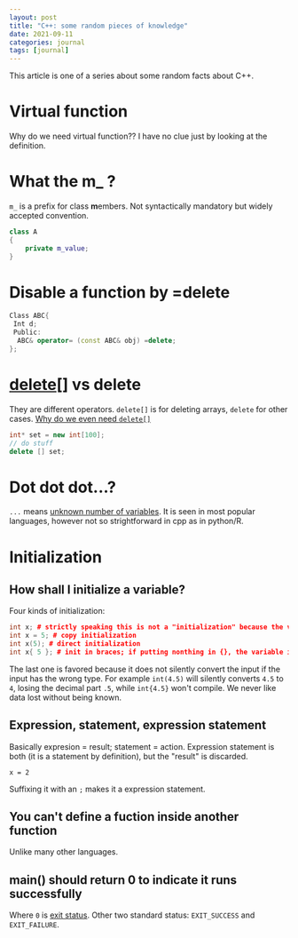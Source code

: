 ```yaml
---
layout: post
title: "C++: some random pieces of knowledge"
date: 2021-09-11
categories: journal
tags: [journal]
---
```



This article is one of a series about some random facts about C++.


# Virtual function

Why do we need virtual function?? I have no clue just by looking at the definition.

# What the m_ ?
`m_` is a prefix for class **m**embers. Not syntactically mandatory but widely accepted convention.
```cpp
class A
{
    private m_value;
}
```

# Disable a function by =delete
```cpp
Class ABC{
 Int d;
 Public:
  ABC& operator= (const ABC& obj) =delete;
};
```
# [delete[]](https://www.cplusplus.com/reference/new/operator%20delete[]/) vs delete
They are different operators. `delete[]` is for deleting arrays, `delete` for other cases. 
[Why do we even need `delete[]`](https://stackoverflow.com/a/252830/10437558)
```cpp
int* set = new int[100];
// do stuff
delete [] set;
```

# Dot dot dot...?
`...` means [unknown number of variables](https://en.wikipedia.org/wiki/Variadic_function#In_C++).
It is seen in most popular languages, however not so strightforward in cpp as in python/R.

# Initialization
## How shall I initialize a variable?
Four kinds of initialization:
```cpp
int x; # strictly speaking this is not a "initialization" because the varible is not initialized
int x = 5; # copy initialization
int x(5); # direct initialization
int x{ 5 }; # init in braces; if putting nonthing in {}, the variable is set to 0.
```
The last one is favored because it does not silently convert the input if the input has the wrong type. For example `int(4.5)` will silently converts `4.5` to `4`, losing the decimal part `.5`, while `int{4.5}` won't compile. We never like data lost without being known.

## Expression, statement, expression statement
Basically expresion = result; statement = action. Expression statement is both (it is a statement by definition), but the "result" is discarded.
```
x = 2
```
Suffixing it with an `;` makes it a expression statement.

## You can't define a fuction inside another function
Unlike many other languages.

## main() should return 0 to indicate it runs successfully
Where `0` is [exit status](https://en.wikipedia.org/wiki/Exit_status).
Other two standard status: `EXIT_SUCCESS` and `EXIT_FAILURE`.


